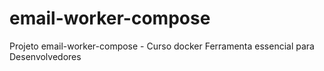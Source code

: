 # email-worker-compose
Projeto email-worker-compose - Curso docker Ferramenta essencial para Desenvolvedores
